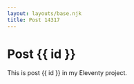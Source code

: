 ```yaml
---
layout: layouts/base.njk
title: Post 14317
---
```


# Post {{ id }}

This is post {{ id }} in my Eleventy project.
